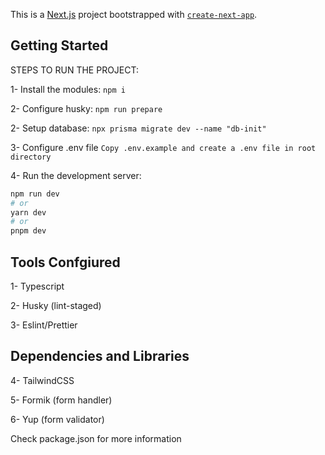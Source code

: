 This is a [Next.js](https://nextjs.org/) project bootstrapped with [`create-next-app`](https://github.com/vercel/next.js/tree/canary/packages/create-next-app).

## Getting Started

STEPS TO RUN THE PROJECT:

1- Install the modules:
``npm i ``

2- Configure husky:
``npm run prepare``

2- Setup database:
``npx prisma migrate dev --name "db-init"``

3- Configure .env file
`` Copy .env.example and create a .env file in root directory ``

4- Run the development server:
```bash
npm run dev
# or
yarn dev
# or
pnpm dev
```

## Tools Confgiured
1- Typescript

2- Husky (lint-staged)

3- Eslint/Prettier

## Dependencies and Libraries
4- TailwindCSS

5- Formik (form handler)

6- Yup (form validator)

Check package.json for more information

